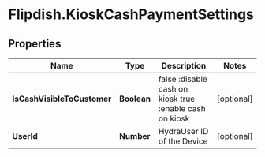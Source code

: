 # Flipdish.KioskCashPaymentSettings

## Properties

Name | Type | Description | Notes
------------ | ------------- | ------------- | -------------
**IsCashVisibleToCustomer** | **Boolean** | false :disable cash on kiosk  true :enable cash on kiosk | [optional] 
**UserId** | **Number** | HydraUser ID of the Device | [optional] 


